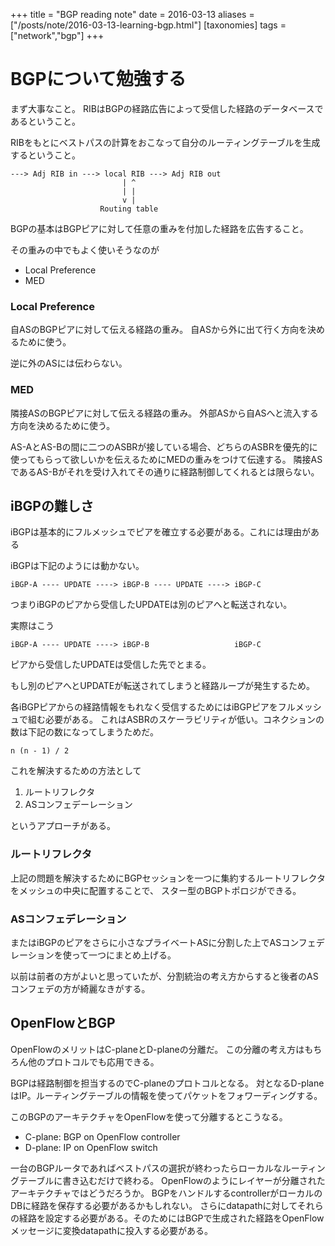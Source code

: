 +++
title = "BGP reading note"
date = 2016-03-13
aliases = ["/posts/note/2016-03-13-learning-bgp.html"]
[taxonomies]
tags = ["network","bgp"]
+++

# BGPについて勉強する

まず大事なこと。
RIBはBGPの経路広告によって受信した経路のデータベースであるということ。

RIBをもとにベストパスの計算をおこなって自分のルーティングテーブルを生成するということ。

```
---> Adj RIB in ---> local RIB ---> Adj RIB out
                         | ^
                         | |
                         v |
                    Routing table
```

BGPの基本はBGPピアに対して任意の重みを付加した経路を広告すること。

その重みの中でもよく使いそうなのが

- Local Preference
- MED

### Local Preference

自ASのBGPピアに対して伝える経路の重み。
自ASから外に出て行く方向を決めるために使う。

逆に外のASには伝わらない。

### MED

隣接ASのBGPピアに対して伝える経路の重み。
外部ASから自ASへと流入する方向を決めるために使う。

AS-AとAS-Bの間に二つのASBRが接している場合、どちらのASBRを優先的に使ってもらって欲しいかを伝えるためにMEDの重みをつけて伝達する。
隣接ASであるAS-Bがそれを受け入れてその通りに経路制御してくれるとは限らない。

## iBGPの難しさ

iBGPは基本的にフルメッシュでピアを確立する必要がある。これには理由がある

iBGPは下記のようには動かない。

```
iBGP-A ---- UPDATE ----> iBGP-B ---- UPDATE ----> iBGP-C
```

つまりiBGPのピアから受信したUPDATEは別のピアへと転送されない。

実際はこう

```
iBGP-A ---- UPDATE ----> iBGP-B                   iBGP-C
```

ピアから受信したUPDATEは受信した先でとまる。

もし別のピアへとUPDATEが転送されてしまうと経路ループが発生するため。

各iBGPピアからの経路情報をもれなく受信するためにはiBGPピアをフルメッシュで組む必要がある。
これはASBRのスケーラビリティが低い。コネクションの数は下記の数になってしまうためだ。

```
n (n - 1) / 2
```

これを解決するための方法として

1. ルートリフレクタ
2. ASコンフェデーレーション

というアプローチがある。

### ルートリフレクタ

上記の問題を解決するためにBGPセッションを一つに集約するルートリフレクタをメッシュの中央に配置することで、
スター型のBGPトポロジができる。

### ASコンフェデレーション

またはiBGPのピアをさらに小さなプライベートASに分割した上でASコンフェデレーションを使って一つにまとめ上げる。

以前は前者の方がよいと思っていたが、分割統治の考え方からすると後者のASコンフェデの方が綺麗なきがする。

## OpenFlowとBGP

OpenFlowのメリットはC-planeとD-planeの分離だ。
この分離の考え方はもちろん他のプロトコルでも応用できる。

BGPは経路制御を担当するのでC-planeのプロトコルとなる。
対となるD-planeはIP。ルーティングテーブルの情報を使ってパケットをフォワーディングする。

このBGPのアーキテクチャをOpenFlowを使って分離するとこうなる。

- C-plane: BGP on OpenFlow controller
- D-plane: IP on OpenFlow switch

一台のBGPルータであればベストパスの選択が終わったらローカルなルーティングテーブルに書き込むだけで終わる。
OpenFlowのようにレイヤーが分離されたアーキテクチャではどうだろうか。
BGPをハンドルするcontrollerがローカルのDBに経路を保存する必要があるかもしれない。
さらにdatapathに対してそれらの経路を設定する必要がある。そのためにはBGPで生成された経路をOpenFlow
メッセージに変換datapathに投入する必要がある。


